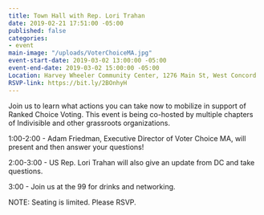 ```yaml
---
title: Town Hall with Rep. Lori Trahan
date: 2019-02-21 17:51:00 -05:00
published: false
categories:
- event
main-image: "/uploads/VoterChoiceMA.jpg"
event-start-date: 2019-03-02 13:00:00 -05:00
event-end-date: 2019-03-02 15:00:00 -05:00
Location: Harvey Wheeler Community Center, 1276 Main St, West Concord
RSVP-link: https://bit.ly/2BOnhyH
---
```


Join us to learn what actions you can take now to mobilize in support of Ranked Choice Voting. This event is being co-hosted by multiple chapters of Indivisible and other grassroots organizations.

1:00-2:00 - Adam Friedman, Executive Director of Voter Choice MA, will present and then answer your questions! 

2:00-3:00 - US Rep. Lori Trahan will also give an update from DC and take questions.

3:00 - Join us at the 99 for drinks and networking. 

NOTE: Seating is limited. Please RSVP. 